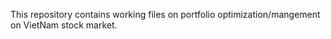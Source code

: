 This repository contains working files on portfolio optimization/mangement on VietNam stock market.
